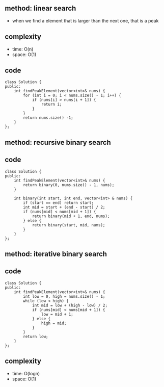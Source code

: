 ## method: linear search
- when we find a element that is larger than the next one, that is a peak

## complexity
- time: O(n)
- space: O(1)

## code
```
class Solution {
public:
    int findPeakElement(vector<int>& nums) {
        for (int i = 0; i < nums.size() - 1; i++) {
            if (nums[i] > nums[i + 1]) {
                return i;
            }
        }
        return nums.size() -1;
    }
};
```

## method: recursive binary search

## code
```
class Solution {
public:
    int findPeakElement(vector<int>& nums) {
        return binary(0, nums.size() - 1, nums);
    }
    
    int binary(int start, int end, vector<int> & nums) {
        if (start == end) return start;
        int mid = start + (end - start) / 2;
        if (nums[mid] < nums[mid + 1]) {
            return binary(mid + 1, end, nums);
        } else {
            return binary(start, mid, nums);
        }
    }
};
```

## method: iterative binary search

## code
```
class Solution {
public:
    int findPeakElement(vector<int>& nums) {
        int low = 0, high = nums.size() - 1;
        while (low < high) {
            int mid = low + (high - low) / 2;
            if (nums[mid] < nums[mid + 1]) {
                low = mid + 1;
            } else {
                high = mid;
            }
        }
        return low;
    }
};
```

## complexity 
- time: O(logn)
- space: O(1)
